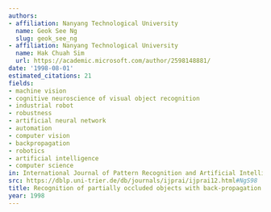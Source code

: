 ```yaml
---
authors:
- affiliation: Nanyang Technological University
  name: Geok See Ng
  slug: geok_see_ng
- affiliation: Nanyang Technological University
  name: Hak Chuah Sim
  url: https://academic.microsoft.com/author/2598148881/
date: '1998-08-01'
estimated_citations: 21
fields:
- machine vision
- cognitive neuroscience of visual object recognition
- industrial robot
- robustness
- artificial neural network
- automation
- computer vision
- backpropagation
- robotics
- artificial intelligence
- computer science
in: International Journal of Pattern Recognition and Artificial Intelligence
src: https://dblp.uni-trier.de/db/journals/ijprai/ijprai12.html#NgS98
title: Recognition of partially occluded objects with back-propagation neural network
year: 1998
---
```

